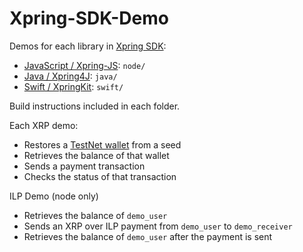 # Xpring-SDK-Demo

Demos for each library in [Xpring SDK](http://github.com/xpring-sdk):
- [JavaScript / Xpring-JS](http://github.com/xpring-eng/xpring-js): `node/` 
- [Java / Xpring4J](http://github.com/xpring-eng/xpring4j): `java/`
- [Swift / XpringKit](http://github.com/xpring-eng/xpringkit): `swift/`

Build instructions included in each folder.

Each XRP demo:
- Restores a [TestNet wallet](http://testnet.xrpl.org) from a seed
- Retrieves the balance of that wallet
- Sends a payment transaction
- Checks the status of that transaction

ILP Demo (node only)
- Retrieves the balance of `demo_user`
- Sends an XRP over ILP payment from `demo_user` to `demo_receiver`
- Retrieves the balance of `demo_user` after the payment is sent

